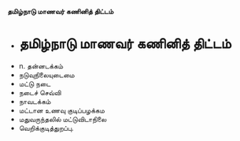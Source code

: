 **தமிழ்நாடு மாணவர் கணினித் திட்டம்**
- # தமிழ்நாடு மாணவர் கணினித் திட்டம்
- n. தன்னடக்கம்
- நடுவுநிலையுடைமை
- மட்டு நடை
- நடைச் செவ்வி
- நாவடக்கம்
- மட்டான உணவு குடிப்பழக்கம
- மதுவருந்தலில் மட்டுவிடாநிலை
- வெறிக்குடித்துறப்பு.


